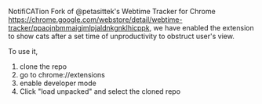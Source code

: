 NotifiCATion
Fork of @petasittek's Webtime Tracker for Chrome https://chrome.google.com/webstore/detail/webtime-tracker/ppaojnbmmaigjmlpjaldnkgnklhicppk, we have enabled the extension to show cats after a set time of unproductivity to obstruct user's view.

To use it, 
1. clone the repo
2. go to chrome://extensions
3. enable developer mode
4. Click "load unpacked" and select the cloned repo
